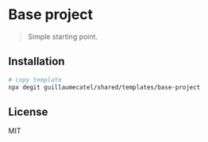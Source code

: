 # Base project

> Simple starting point.

## Installation

```bash
# copy template
npx degit guillaumecatel/shared/templates/base-project
```

## License
MIT
